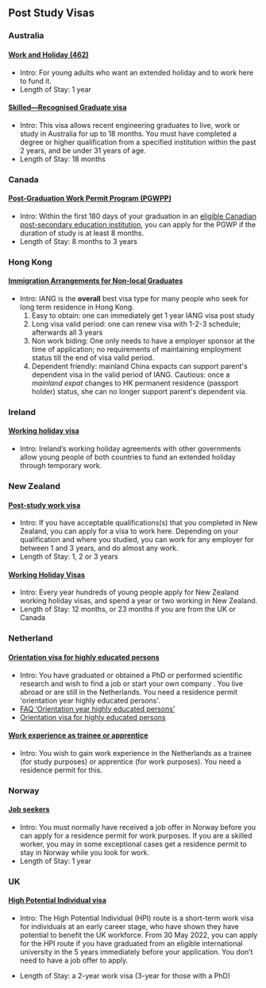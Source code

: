 ## Post Study Visas

### Australia

#### [Work and Holiday (462)](https://immi.homeaffairs.gov.au/visas/getting-a-visa/visa-listing/work-holiday-462)

- Intro: For young adults who want an extended holiday and to work here to fund it.
- Length of Stay: 1 year

#### [Skilled—Recognised Graduate visa](https://immi.homeaffairs.gov.au/visas/getting-a-visa/visa-listing/skilled-recognition-graduate-476)

- Intro: This visa  allows recent engineering graduates to live, work or study in Australia for up to 18 months. You must have completed a degree or higher qualification from a specified institution within the past 2 years, and be under 31 years of age.
- Length of Stay: 18 months

### Canada

#### [Post-Graduation Work Permit Program (PGWPP)](https://www.canada.ca/en/immigration-refugees-citizenship/corporate/publications-manuals/operational-bulletins-manuals/temporary-residents/study-permits/post-graduation-work-permit-program.html)

- Intro: Within the first 180 days of your graduation in an [eligible Canadian post-secondary education institution](https://www.canada.ca/en/immigration-refugees-citizenship/corporate/publications-manuals/operational-bulletins-manuals/temporary-residents/study-permits/post-graduation-work-permit-program/institutions.html), you can apply for the PGWP if the duration of study is at least 8 months.
- Length of Stay: 8 months to 3 years

### Hong Kong

#### [Immigration Arrangements for Non-local Graduates](https://www.immd.gov.hk/eng/services/visas/IANG.html)

- Intro: IANG is the **overall** best visa type for many people who seek for long term residence in Hong Kong.
    1. Easy to obtain: one can immediately get 1 year IANG visa post study
    2. Long visa valid period: one can renew visa with 1-2-3 schedule; afterwards all 3 years
    3. Non work biding: One only needs to have a employer sponsor at the time of application; no requirements of maintaining employment status till the end of visa valid period.
    4. Dependent friendly: mainland China expacts can support parent's dependent visa in the valid period of IANG. Cautious: once a *mainland expat* changes to HK permanent residence (passport holder) status, she can no longer support parent's dependent via.

### Ireland

#### [Working holiday visa](https://www.dfa.ie/travel/visas/working-holiday-visas/)

- Intro: Ireland’s working holiday agreements with other governments allow young people of both countries to fund an extended holiday through temporary work.

### New Zealand

#### [Post-study work visa](https://www.immigration.govt.nz/new-zealand-visas/apply-for-a-visa/about-visa/post-study-work-visa) 

- Intro: If you have acceptable qualifications(s) that you completed in New Zealand, you can apply for a visa to work here. Depending on your qualification and where you studied, you can work for any employer for between 1 and 3 years, and do almost any work.
- Length of Stay: 1, 2 or 3 years

#### [Working Holiday Visas](https://www.immigration.govt.nz/new-zealand-visas/options/work/thinking-about-coming-to-new-zealand-to-work/working-holiday-visa) 

- Intro: Every year hundreds of young people apply for New Zealand working holiday visas, and spend a year or two working in New Zealand.
- Length of Stay: 12 months, or 23 months if you are from the UK or Canada

### Netherland

#### [Orientation visa for highly educated persons](https://ind.nl/en/work/working_in_the_Netherlands/Pages/Looking-for-a-job-after-study-promotion-or-research.aspx) 

- Intro: You have graduated or obtained a PhD or performed scientific research and wish to find a job or start your own company . You live abroad or are still in the Netherlands. You need a residence permit 'orientation year highly educated persons'.
- [FAQ ‘Orientation year highly educated persons’](https://ind.nl/en/documents/faq_orientation_year_highly_educated_persons.pdf)
- [Orientation visa for highly educated persons](https://business.gov.nl/coming-to-the-netherlands/permits-and-visa/orientation-visa-for-highly-educated-persons/)

#### [Work experience as trainee or apprentice](https://ind.nl/en/work/working_in_the_Netherlands/Pages/Work-experience-as-trainee-or-apprentice.aspx)

- Intro: You wish to gain work experience in the Netherlands as a trainee (for study purposes) or apprentice (for work purposes). You need a residence permit for this.

### Norway

#### [Job seekers](https://www.udi.no/en/want-to-apply/work-immigration/job-seekers)

- Intro: You must normally have received a job offer in Norway before you can apply for a residence permit for work purposes. If you are a skilled worker, you may in some exceptional cases get a residence permit to stay in Norway while you look for work.
- Length of Stay: 1 year

### UK

#### [High Potential Individual visa](https://www.gov.uk/government/publications/high-potential-individual-visa-global-universities-list)

- Intro: The High Potential Individual (HPI) route is a short-term work visa for individuals at an early career stage, who have shown they have potential to benefit the UK workforce. From 30 May 2022, you can apply for the HPI route if you have graduated from an eligible international university in the 5 years immediately before your application. You don’t need to have a job offer to apply.

- Length of Stay: a 2-year work visa (3-year for those with a PhD)
